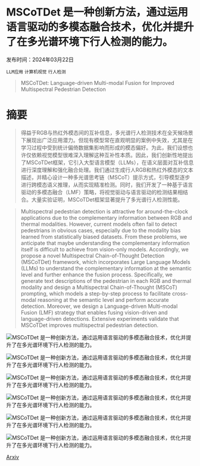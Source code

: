 # MSCoTDet 是一种创新方法，通过运用语言驱动的多模态融合技术，优化并提升了在多光谱环境下行人检测的能力。

发布时间：2024年03月22日

`LLM应用` `计算机视觉` `行人检测`

> MSCoTDet: Language-driven Multi-modal Fusion for Improved Multispectral Pedestrian Detection

# 摘要

> 得益于RGB与热红外模态间的互补信息，多光谱行人检测技术在全天候场景下展现出广泛应用潜力。但现有模型常在直观明显的案例中失效，尤其是在学习过程中受到统计偏倚数据集影响而形成的模态偏好。为此，我们设想也许仅依赖视觉模型很难深入理解这种互补性本质。因此，我们创新性地提出了MSCoTDet框架，它引入大型语言模型（LLMs），在语义层面对互补信息进行深度理解和强化融合处理。我们通过生成行人RGB和热红外模态的文本描述，并精心设计一种多光谱思考链（MSCoT）提示方式，引导模型逐步进行跨模态语义推理，从而实现精准检测。同时，我们开发了一种基于语言驱动的多模态融合（LMF）策略，将视觉驱动与语言驱动的检测结果相结合。大量实验证明，MSCoTDet框架显著提升了多光谱行人检测性能。

> Multispectral pedestrian detection is attractive for around-the-clock applications due to the complementary information between RGB and thermal modalities. However, current models often fail to detect pedestrians in obvious cases, especially due to the modality bias learned from statistically biased datasets. From these problems, we anticipate that maybe understanding the complementary information itself is difficult to achieve from vision-only models. Accordingly, we propose a novel Multispectral Chain-of-Thought Detection (MSCoTDet) framework, which incorporates Large Language Models (LLMs) to understand the complementary information at the semantic level and further enhance the fusion process. Specifically, we generate text descriptions of the pedestrian in each RGB and thermal modality and design a Multispectral Chain-of-Thought (MSCoT) prompting, which models a step-by-step process to facilitate cross-modal reasoning at the semantic level and perform accurate detection. Moreover, we design a Language-driven Multi-modal Fusion (LMF) strategy that enables fusing vision-driven and language-driven detections. Extensive experiments validate that MSCoTDet improves multispectral pedestrian detection.

![MSCoTDet 是一种创新方法，通过运用语言驱动的多模态融合技术，优化并提升了在多光谱环境下行人检测的能力。](../../../paper_images/2403.15209/x1.png)

![MSCoTDet 是一种创新方法，通过运用语言驱动的多模态融合技术，优化并提升了在多光谱环境下行人检测的能力。](../../../paper_images/2403.15209/x2.png)

![MSCoTDet 是一种创新方法，通过运用语言驱动的多模态融合技术，优化并提升了在多光谱环境下行人检测的能力。](../../../paper_images/2403.15209/x3.png)

![MSCoTDet 是一种创新方法，通过运用语言驱动的多模态融合技术，优化并提升了在多光谱环境下行人检测的能力。](../../../paper_images/2403.15209/x4.png)

![MSCoTDet 是一种创新方法，通过运用语言驱动的多模态融合技术，优化并提升了在多光谱环境下行人检测的能力。](../../../paper_images/2403.15209/x5.png)

![MSCoTDet 是一种创新方法，通过运用语言驱动的多模态融合技术，优化并提升了在多光谱环境下行人检测的能力。](../../../paper_images/2403.15209/x6.png)

[Arxiv](https://arxiv.org/abs/2403.15209)